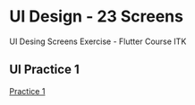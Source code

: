 # UI Design - 23 Screens

UI Desing Screens Exercise - Flutter Course ITK

## UI Practice 1

[Practice 1](./ui_design/screenshots/practice1.png)